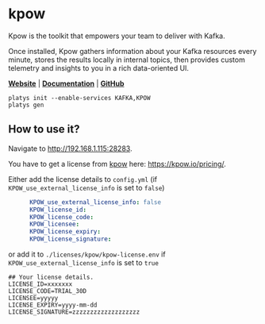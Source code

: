 # kpow

Kpow is the toolkit that empowers your team to deliver with Kafka.

Once installed, Kpow gathers information about your Kafka resources every minute, stores the results locally in internal topics, then provides custom telemetry and insights to you in a rich data-oriented UI.

**[Website](https://kpow.io/)** | **[Documentation](https://docs.kpow.io/)** | **[GitHub](https://github.com/factorhouse/kpow)**

```
platys init --enable-services KAFKA,KPOW
platys gen
```

## How to use it?

Navigate to <http://192.168.1.115:28283>.

You have to get a license from [kpow](https://kpow.io/) here: <https://kpow.io/pricing/>.

Either add the license details to `config.yml` (if `KPOW_use_external_license_info` is set to `false`)

```yaml
      KPOW_use_external_license_info: false
      KPOW_license_id:
      KPOW_license_code: 
      KPOW_licensee:
      KPOW_license_expiry:
      KPOW_license_signature:  

```

or add it to `./licenses/kpow/kpow-license.env` if `KPOW_use_external_license_info` is set to `true`

```
## Your license details.
LICENSE_ID=xxxxxxx
LICENSE_CODE=TRIAL_30D
LICENSEE=yyyyy
LICENSE_EXPIRY=yyyy-mm-dd
LICENSE_SIGNATURE=zzzzzzzzzzzzzzzzzzz
```